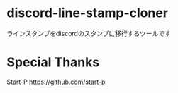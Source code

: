 # discord-line-stamp-cloner
ラインスタンプをdiscordのスタンプに移行するツールです

# Special Thanks
Start-P https://github.com/start-p
